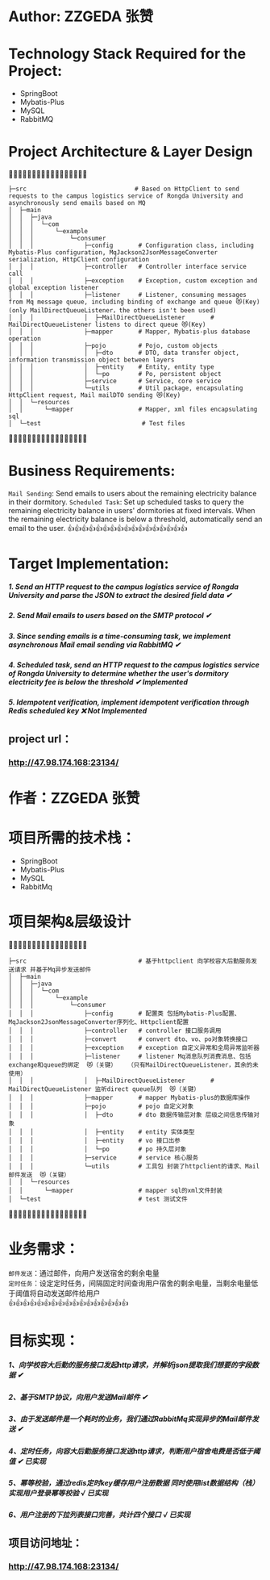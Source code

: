 # Author: ZZGEDA 张赞

# Technology Stack Required for the Project:
* SpringBoot
* Mybatis-Plus
* MySQL
* RabbitMQ

# Project Architecture & Layer Design
🎯🎯🎯🎯🎯🎯🎯🎯🎯🎯🎯🎯🎯🎯🎯🎯🎯

    ├─src                              # Based on HttpClient to send requests to the campus logistics service of Rongda University and asynchronously send emails based on MQ
    │  ├─main
    │  │  ├─java
    │  │  │  └─com
    │  │  │      └─example
    │  │  │          └─consumer
    │  │  │              ├─config       # Configuration class, including Mybatis-Plus configuration, MqJackson2JsonMessageConverter serialization, HttpClient configuration
    │  │  │              ├─controller   # Controller interface service call
    │  │  │              ├─exception    # Exception, custom exception and global exception listener
    │  │  │              ├─listener     # Listener, consuming messages from Mq message queue, including binding of exchange and queue 😻(Key)   (only MailDirectQueueListener，the others isn't been used)
    │  │  │              │  ├─MailDirectQueueListener       # MailDirectQueueListener listens to direct queue 😻(Key)
    │  │  │              ├─mapper       # Mapper, Mybatis-plus database operation
    │  │  │              ├─pojo         # Pojo, custom objects
    │  │  │              │  ├─dto       # DTO, data transfer object, information transmission object between layers
    │  │  │              │  ├─entity    # Entity, entity type
    │  │  │              │  └─po        # Po, persistent object
    │  │  │              ├─service      # Service, core service
    │  │  │              └─utils        # Util package, encapsulating HttpClient request, Mail mailDTO sending 😻(Key)
    │  │  └─resources
    │  │      └─mapper                  # Mapper, xml files encapsulating sql
    │  └─test                            # Test files
🚀🚀🚀🚀🚀🚀🚀🚀🚀🚀🚀🚀🚀🚀🚀🚀🚀

# Business Requirements:
`Mail Sending`: Send emails to users about the remaining electricity balance in their dormitory.
`Scheduled Task`: Set up scheduled tasks to query the remaining electricity balance in users' dormitories at fixed intervals. When the remaining electricity balance is below a threshold, automatically send an email to the user.
👍👍👍👍👍👍👍👍👍👍👍👍👍👍👍👍👍

# Target Implementation:
##### 1. Send an HTTP request to the campus logistics service of Rongda University and parse the JSON to extract the desired field data ✔
##### 2. Send Mail emails to users based on the SMTP protocol ✔
##### 3. Since sending emails is a time-consuming task, we implement asynchronous Mail email sending via RabbitMQ ✔
##### 4. Scheduled task, send an HTTP request to the campus logistics service of Rongda University to determine whether the user's dormitory electricity fee is below the threshold ✔ Implemented
##### 5. Idempotent verification, implement idempotent verification through Redis scheduled key ❌ Not Implemented  

## project url：
### http://47.98.174.168:23134/


# 作者：ZZGEDA 张赞

# 项目所需的技术栈：
* SpringBoot  
* Mybatis-Plus  
* MySQL  
* RabbitMq
# 项目架构&层级设计
🎯🎯🎯🎯🎯🎯🎯🎯🎯🎯🎯🎯🎯🎯🎯🎯🎯   
  
    ├─src                               # 基于httpclient 向学校容大后勤服务发送请求 并基于Mq异步发送邮件  
    │  ├─main  
    │  │  ├─java   
    │  │  │  └─com   
    │  │  │      └─example  
    │  │  │          └─consumer   
    │  │  │              ├─config       # 配置类 包括Mybatis-Plus配置、MqJackson2JsonMessageConverter序列化、Httpclient配置     
    │  │  │              ├─controller   # controller 接口服务调用
    │  │  │              ├─convert      # convert dto、vo、po对象转换接口
    │  │  │              ├─exception    # exception 自定义异常和全局异常监听器    
    │  │  │              ├─listener     # listener Mq消息队列消费消息、包括exchange和queue的绑定  😻（关键）   （只有MailDirectQueueListener，其余的未使用）
    │  │  │              │  ├─MailDirectQueueListener       # MailDirectQueueListener 监听direct queue队列  😻（关键）
    │  │  │              ├─mapper       # mapper Mybatis-plus的数据库操作   
    │  │  │              ├─pojo         # pojo 自定义对象     
    │  │  │              │  ├─dto       # dto 数据传输层对象 层级之间信息传输对象   
    │  │  │              │  ├─entity    # entity 实体类型    
    │  │  │              │  ├─entity    # vo 接口出参  
    │  │  │              │  └─po        # po 持久层对象   
    │  │  │              ├─service      # service 核心服务   
    │  │  │              └─utils        # 工具包 封装了httpclient的请求、Mail邮件发送  😻（关键）   
    │  │  └─resources   
    │  │      └─mapper                  # mapper sql的xml文件封装   
    │  └─test                           # test 测试文件   
🚀🚀🚀🚀🚀🚀🚀🚀🚀🚀🚀🚀🚀🚀🚀🚀🚀  

# 业务需求：
`邮件发送`：通过邮件，向用户发送宿舍的剩余电量  
`定时任务`：设定定时任务，间隔固定时间查询用户宿舍的剩余电量，当剩余电量低于阈值将自动发送邮件给用户  
👍👍👍👍👍👍👍👍👍👍👍👍👍👍👍👍👍  

# 目标实现：  
#####  1、向学校容大后勤的服务接口发起http请求，并解析json提取我们想要的字段数据 ✔  
#####  2、基于SMTP协议，向用户发送Mail邮件 ✔  
#####  3、由于发送邮件是一个耗时的业务，我们通过RabbitMq实现异步的Mail邮件发送 ✔  
#####  4、定时任务，向容大后勤服务接口发送http请求，判断用户宿舍电费是否低于阈值 ✔  已实现    
#####  5、幂等校验，通过redis定时key缓存用户注册数据 同时使用list数据结构（栈）实现用户登录幂等校验 √ 已实现  
#####  6、用户注册的下拉列表接口完善，共计四个接口 √ 已实现 

## 项目访问地址：
### http://47.98.174.168:23134/
